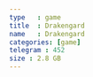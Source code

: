 ```yaml
---
type   : game
title  : Drakengard
name   : Drakengard
categories: [game]
telegram : 452
size : 2.8 GB
---
```



